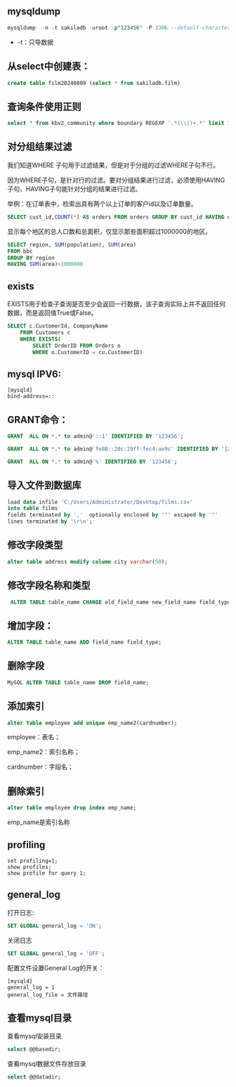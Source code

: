 ## mysqldump
```sql
mysqldump  -n -t sakiladb -uroot -p"123456" -P 3306 --default-character-set=utf8 --where="OccurredTime>'2016-12-01 00:00:00'">/root/spider/epgdb.sql
```

- -t：只导数据

## 从select中创建表：
```sql
create table film20240809 (select * from sakiladb.film)
```

## 查询条件使用正则
```sql
select * from kbv2_community where boundary REGEXP '.*(\\|)+.*' limit 10
```

## 对分组结果过滤

我们知道WHERE 子句用于过滤结果，但是对于分组的过滤WHERE子句不行。

因为WHERE子句，是针对行的过滤。要对分组结果进行过滤，必须使用HAVING子句，HAVING子句能针对分组的结果进行过滤。

举例：在订单表中，检索出具有两个以上订单的客户id以及订单数量。
```sql
SELECT cust_id,COUNT(*) AS orders FROM orders GROUP BY cust_id HAVING orders>=2;
```

显示每个地区的总人口数和总面积，仅显示那些面积超过1000000的地区。
```sql
SELECT region, SUM(population), SUM(area)
FROM bbc
GROUP BY region
HAVING SUM(area)>1000000
```

## exists

EXISTS用于检查子查询是否至少会返回一行数据，该子查询实际上并不返回任何数据，而是返回值True或False。

```sql
SELECT c.CustomerId, CompanyName  
	FROM Customers c  
	WHERE EXISTS(  
	    SELECT OrderID FROM Orders o  
	    WHERE o.CustomerID = cu.CustomerID)  
```


##  mysql IPV6:
```
[mysqld]
bind-address=::
```

## GRANT命令：
```sql
GRANT  ALL ON *.* to admin@'::1' IDENTIFIED BY '123456';

GRANT  ALL ON *.* to admin@'fe80::20c:29ff:fec4:ae9c' IDENTIFIED BY '123456';

GRANT  ALL ON *.* to admin@'%' IDENTIFIED BY '123456';
```

## 导入文件到数据库
```sql
load data infile 'C:/Users/Administrator/Desktop/films.csv'   
into table films    
fields terminated by ','  optionally enclosed by '"' escaped by '"'   
lines terminated by '\r\n';
```
## 修改字段类型
```sql
alter table address modify column city varchar(50);
```

## 修改字段名称和类型
```sql
 ALTER TABLE table_name CHANGE old_field_name new_field_name field_type;
```

## 增加字段：
```sql
ALTER TABLE table_name ADD field_name field_type;
```

## 删除字段
```sql
MySQL ALTER TABLE table_name DROP field_name;
```

## 添加索引

```sql
alter table employee add unique emp_name2(cardnumber);
```
employee：表名；

emp_name2：索引名称；

cardnumber：字段名；


## 删除索引

```sql
alter table employee drop index emp_name;
```
emp_name是索引名称

## profiling
```
set profiling=1;
show profiles;
show profile for query 1; 
```

## general_log

打开日志:
```sql
SET GLOBAL general_log = 'ON';
```

关闭日志
```sql
SET GLOBAL general_log = 'OFF';
```

配置文件设置General Log的开关：
```
[mysqld]
general_log = 1
general_log_file = 文件路径
```

## 查看mysql目录
查看mysql安装目录
```sql
select @@basedir;
```

查看mysql数据文件存放目录
```sql
select @@datadir;
```





